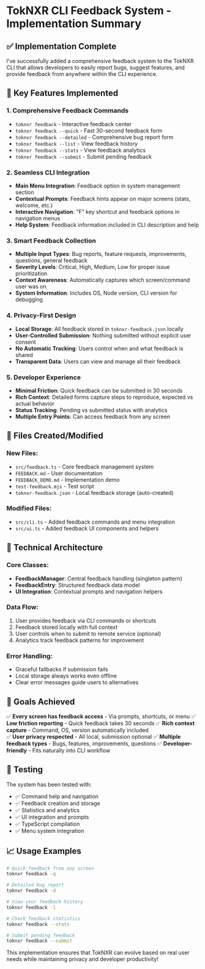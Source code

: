 # TokNXR CLI Feedback System - Implementation Summary

## ✅ Implementation Complete

I've successfully added a comprehensive feedback system to the TokNXR CLI that allows developers to easily report bugs, suggest features, and provide feedback from anywhere within the CLI experience.

## 🚀 Key Features Implemented

### 1. **Comprehensive Feedback Commands**
- `toknxr feedback` - Interactive feedback center
- `toknxr feedback --quick` - Fast 30-second feedback form  
- `toknxr feedback --detailed` - Comprehensive bug report form
- `toknxr feedback --list` - View feedback history
- `toknxr feedback --stats` - View feedback analytics
- `toknxr feedback --submit` - Submit pending feedback

### 2. **Seamless CLI Integration**
- **Main Menu Integration**: Feedback option in system management section
- **Contextual Prompts**: Feedback hints appear on major screens (stats, welcome, etc.)
- **Interactive Navigation**: "F" key shortcut and feedback options in navigation menus
- **Help System**: Feedback information included in CLI description and help

### 3. **Smart Feedback Collection**
- **Multiple Input Types**: Bug reports, feature requests, improvements, questions, general feedback
- **Severity Levels**: Critical, High, Medium, Low for proper issue prioritization  
- **Context Awareness**: Automatically captures which screen/command user was on
- **System Information**: Includes OS, Node version, CLI version for debugging

### 4. **Privacy-First Design**
- **Local Storage**: All feedback stored in `toknxr-feedback.json` locally
- **User-Controlled Submission**: Nothing submitted without explicit user consent
- **No Automatic Tracking**: Users control when and what feedback is shared
- **Transparent Data**: Users can view and manage all their feedback

### 5. **Developer Experience**
- **Minimal Friction**: Quick feedback can be submitted in 30 seconds
- **Rich Context**: Detailed forms capture steps to reproduce, expected vs actual behavior
- **Status Tracking**: Pending vs submitted status with analytics
- **Multiple Entry Points**: Can access feedback from any screen

## 📁 Files Created/Modified

### New Files:
- `src/feedback.ts` - Core feedback management system
- `FEEDBACK.md` - User documentation
- `FEEDBACK_DEMO.md` - Implementation demo
- `test-feedback.mjs` - Test script
- `toknxr-feedback.json` - Local feedback storage (auto-created)

### Modified Files:
- `src/cli.ts` - Added feedback commands and menu integration
- `src/ui.ts` - Added feedback UI components and helpers

## 🔧 Technical Architecture

### Core Classes:
- **FeedbackManager**: Central feedback handling (singleton pattern)
- **FeedbackEntry**: Structured feedback data model
- **UI Integration**: Contextual prompts and navigation helpers

### Data Flow:
1. User provides feedback via CLI commands or shortcuts
2. Feedback stored locally with full context
3. User controls when to submit to remote service (optional)
4. Analytics track feedback patterns for improvement

### Error Handling:
- Graceful fallbacks if submission fails
- Local storage always works even offline
- Clear error messages guide users to alternatives

## 🎯 Goals Achieved

✅ **Every screen has feedback access** - Via prompts, shortcuts, or menu
✅ **Low friction reporting** - Quick feedback takes 30 seconds
✅ **Rich context capture** - Command, OS, version automatically included  
✅ **User privacy respected** - All local, submission optional
✅ **Multiple feedback types** - Bugs, features, improvements, questions
✅ **Developer-friendly** - Fits naturally into CLI workflow

## 🧪 Testing

The system has been tested with:
- ✅ Command help and navigation
- ✅ Feedback creation and storage
- ✅ Statistics and analytics
- ✅ UI integration and prompts
- ✅ TypeScript compilation
- ✅ Menu system integration

## 📈 Usage Examples

```bash
# Quick feedback from any screen
toknxr feedback -q

# Detailed bug report  
toknxr feedback -d

# View your feedback history
toknxr feedback -l

# Check feedback statistics
toknxr feedback --stats

# Submit pending feedback
toknxr feedback --submit
```

This implementation ensures that TokNXR can evolve based on real user needs while maintaining privacy and developer productivity!